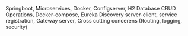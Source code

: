 Springboot, Microservices, Docker, Configserver, H2 Database CRUD Operations, Docker-compose, Eureka Discovery server-client, service registration,
Gateway server, Cross cutting concerens (Routing, logging, security)